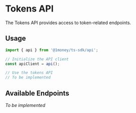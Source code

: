 # Tokens API

The Tokens API provides access to token-related endpoints.

## Usage

```typescript
import { api } from '@1money/ts-sdk/api';

// Initialize the API client
const apiClient = api();

// Use the tokens API
// To be implemented
```

## Available Endpoints

*To be implemented*
